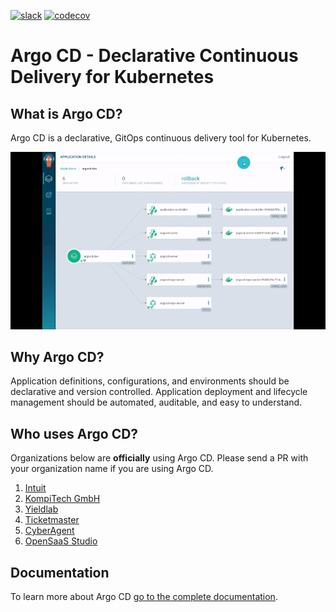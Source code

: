 [![slack](https://img.shields.io/badge/slack-argoproj-brightgreen.svg?logo=slack)](https://argoproj.github.io/community/join-slack)
[![codecov](https://codecov.io/gh/argoproj/argo-cd/branch/master/graph/badge.svg)](https://codecov.io/gh/argoproj/argo-cd)

# Argo CD - Declarative Continuous Delivery for Kubernetes

## What is Argo CD?

Argo CD is a declarative, GitOps continuous delivery tool for Kubernetes.

![Argo CD UI](docs/assets/argocd-ui.gif)

## Why Argo CD?

Application definitions, configurations, and environments should be declarative and version controlled.
Application deployment and lifecycle management should be automated, auditable, and easy to understand.


## Who uses Argo CD?

Organizations below are **officially** using Argo CD. Please send a PR with your organization name if you are using Argo CD.

1. [Intuit](https://www.intuit.com/)
2. [KompiTech GmbH](https://www.kompitech.com/)
3. [Yieldlab](https://www.yieldlab.de/)
4. [Ticketmaster](https://ticketmaster.com)
5. [CyberAgent](https://www.cyberagent.co.jp/en/)
6. [OpenSaaS Studio](https://opensaas.studio)

## Documentation

To learn more about Argo CD [go to the complete documentation](https://argoproj.github.io/argo-cd/).
